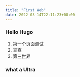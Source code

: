 ```yaml
---
title: "First Web"
date: 2022-03-14T22:11:23+08:00
---
```


### Hello Hugo

 1. 第一个页面测试
 2. 查查
 3. 第三世界

 ### what a Ultra
 